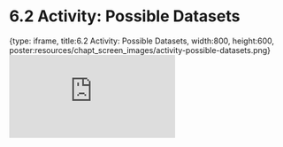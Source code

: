 # 6.2 Activity: Possible Datasets
 
{type: iframe, title:6.2 Activity: Possible Datasets, width:800, height:600, poster:resources/chapt_screen_images/activity-possible-datasets.png}
![](https://vgaysin1.github.io/CURE-MicrobialMysteries-test/activity-possible-datasets.html)
 

 

